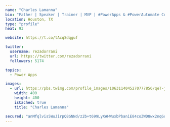 ```yaml
---
name: "Charles Lamanna"
bio: "Father | Speaker | Trainer | MVP | #PowerApps & #PowerAutomate Community Super User | YouTuber Right-pointing triangle http://youtube.com/c/rezadorrani | Learn - Share - Clockwise rightwards and leftwards open circle arrows"
location: Houston, TX
type: "profile"
heat: 93

website: https://t.co/tAcqSdqguf

twitter:
  username: rezadorrani
  url: https://twitter.com/rezadorrani
  followers: 5174

topics:
  - Power Apps

images:
  - url: https://pbs.twimg.com/profile_images/1063114045270777856/qeT-jpWr_400x400.jpg
    width: 400
    height: 400
    isCached: true
    title: "Charles Lamanna"

secured: "anMfqlvis5WuJirpQ8GNNd/z2b+t699LyXAHWuxbPbaniE84coZWD8wx2nqGombuljZagIrhjqLQIDVA+kmTYlUWHS+GBL3ww+TeJrUBCRCDmDE3wP+b2gwwXObTbskmoevcPKMEXf8IMLVo4PUuFayNkqG3zr34ggtMdP+JFpkxTXtIO68niZDa8zzP4IYv+pDUx4RoDwZvvqA5RQi22IX3tfR1LCZDB/aJDszLdN/UpMRxHzUnmJ2rTWepBaA1wk6md263bgsf0Yr9vJz6olYIyPdENbhYhwqhJxPeGnKeZ8zGleCS/iXAh6VDtTXjWBRj48RENoyIKkONoU1+yJ/xJFqVSukiv24ao3+VMWqd28nFUN5Qrd4XEWl9EzSVM065eoPeWH8DupEiwemxViI+42Y0KzYIs4fO7JfYJkc=;w/CK54SybAU+X8c1IbvA7g=="
---
```


